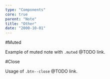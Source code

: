 ```yaml
---
type: "Components"
core: true
parent: "Note"
title: "Other"
date: "2000-10-01"
---
```


#Muted

Example of muted note with `.muted` @TODO link.

<demo>
  <demovanilla src="vanilla/core/note/muted">
  </demovanilla>
</demo>

#Close

Usage of `.btn--close` @TODO link.

<demo>
  <demovanilla src="vanilla/core/note/close-background">
  </demovanilla>
</demo>
